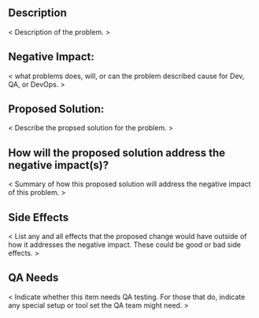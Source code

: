 ## Description

< Description of the problem. >

## Negative Impact:

< what problems does, will, or can the problem described cause for Dev, QA, or DevOps. >

## Proposed Solution:

< Describe the propsed solution for the problem. >

## How will the proposed solution address the negative impact(s)?

< Summary of how this proposed solution will address the negative impact of this problem. >

## Side Effects

< List any and all effects that the proposed change would have outside of how it addresses the negative impact. These could be good or bad side effects. >

## QA Needs

< Indicate whether this item needs QA testing. For those that do, indicate any special setup or tool set the QA team might need. >
